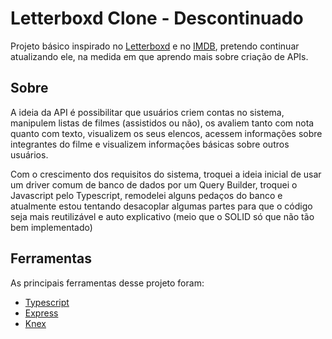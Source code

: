 # Letterboxd Clone - Descontinuado

Projeto básico inspirado no [Letterboxd](https://www.letterboxd.com) e no [IMDB](https://www.imdb.com), pretendo continuar atualizando ele, na medida em que aprendo mais sobre criação de APIs.

## Sobre

A ideia da API é possibilitar que usuários criem contas no sistema, manipulem listas de filmes (assistidos ou não), os avaliem tanto com nota quanto com texto, visualizem os seus elencos, acessem informações sobre integrantes do filme e visualizem informações básicas sobre outros usuários.

Com o crescimento dos requisitos do sistema, troquei a ideia inicial de usar um driver comum de banco de dados por um Query Builder, troquei o Javascript pelo Typescript, remodelei alguns pedaços do banco e atualmente estou tentando desacoplar algumas partes para que o código seja mais reutilizável e auto explicativo (meio que o SOLID só que não tão bem implementado)
## Ferramentas
As principais ferramentas desse projeto foram:
- [Typescript](https://github.com/microsoft/TypeScript/#readme)
- [Express](https://github.com/expressjs/express)
- [Knex](https://github.com/knex/knex)
